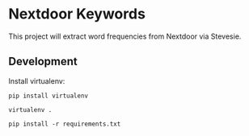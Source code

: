# Nextdoor Keywords

This project will extract word frequencies from Nextdoor via Stevesie.

## Development

Install virtualenv:

`pip install virtualenv`

`virtualenv .`

`pip install -r requirements.txt`
